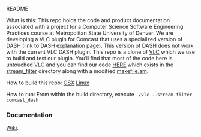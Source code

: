 README 

What is this:
This repo holds the code and product documentation associated with a project for a Computer Science Software Engineering Practices course at Metropolitan State University of Denver. We are developing a VLC plugin for Comcast that uses a specialized version of DASH (link to DASH explanation page). This version of DASH does not work with the current VLC DASH plugin. This repo is a clone of [VLC](https://github.com/videolan/vlc) which we use to build and test our plugin. You’ll find that most of the code here is untouched VLC and you can find our code [HERE](https://github.com/Grade-A-Software/vlc/tree/master/modules/stream_filter/comcast_dash) which exists in the [stream_filter](https://github.com/Grade-A-Software/Comcast-DASH-VLC/tree/master/modules/stream_filter) directory along with a modified [makefile.am](https://github.com/Grade-A-Software/Comcast-DASH-VLC/blob/master/modules/stream_filter/Makefile.am).

How to build this repo:
[OSX](https://github.com/Grade-A-Software/Comcast-DASH-VLC/wiki/Build-Instructions-(OSX))
[Linux](https://github.com/Grade-A-Software/Comcast-DASH-VLC/wiki/Build-Instructions-(Linux))

How to run:
From within the build directory, execute `./vlc --stream-filter comcast_dash`

### Documentation
[Wiki](https://github.com/Grade-A-Software/Comcast-DASH-VLC/wiki).
